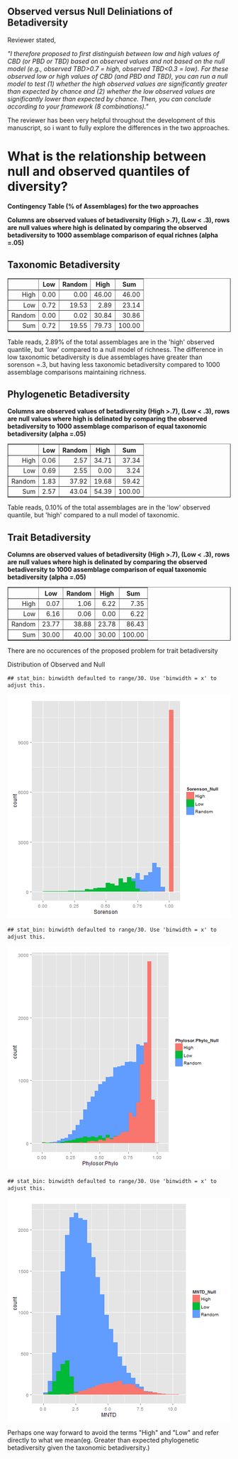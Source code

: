 Observed versus Null Deliniations of Betadiversity
---------------------

Reviewer stated,

*"I therefore proposed to first distinguish between low and high values of CBD (or PBD or TBD) based on observed values and not based on the null model (e.g., observed TBD>0.7 = high, observed TBD<0.3 = low). For these observed low or high values of CBD (and PBD and TBD), you can run a null model to test (1) whether the high observed values are significantly greater than expected by chance and (2) whether the low observed values are significantly lower than expected by chance. Then, you can conclude according to your framework (8 combinations)."*

The reviewer has been very helpful throughout the development of this manuscript, so i want to fully explore the differences in the two approaches.

What is the relationship between null and observed quantiles of diversity?
===========




**Contingency Table (% of Assemblages) for the two approaches**

**Columns are observed values of betadiversity (High >.7), (Low < .3), rows are null values where high is delinated by comparing the observed betadiversity to 1000 assemblage comparison of equal richnes (alpha =.05)**

Taxonomic Betadiversity
------------------------
<!-- html table generated in R 3.0.2 by xtable 1.7-1 package -->
<!-- Wed Feb 05 22:40:03 2014 -->
<TABLE border=1>
<TR> <TH>  </TH> <TH> Low </TH> <TH> Random </TH> <TH> High </TH> <TH> Sum </TH>  </TR>
  <TR> <TD align="right"> High </TD> <TD align="right"> 0.00 </TD> <TD align="right"> 0.00 </TD> <TD align="right"> 46.00 </TD> <TD align="right"> 46.00 </TD> </TR>
  <TR> <TD align="right"> Low </TD> <TD align="right"> 0.72 </TD> <TD align="right"> 19.53 </TD> <TD align="right"> 2.89 </TD> <TD align="right"> 23.14 </TD> </TR>
  <TR> <TD align="right"> Random </TD> <TD align="right"> 0.00 </TD> <TD align="right"> 0.02 </TD> <TD align="right"> 30.84 </TD> <TD align="right"> 30.86 </TD> </TR>
  <TR> <TD align="right"> Sum </TD> <TD align="right"> 0.72 </TD> <TD align="right"> 19.55 </TD> <TD align="right"> 79.73 </TD> <TD align="right"> 100.00 </TD> </TR>
   </TABLE>


Table reads, 2.89% of the total assemblages are in the 'high' observed quantile, but 'low' compared to a null model of richness. The difference in low taxonomic betadiversity is due assemblages have greater than sorenson =.3, but having less taxonomic betadiversity compared to 1000 assemblage comparisons maintaining richness.

Phylogenetic Betadiversity
------------------------

**Columns are observed values of betadiversity (High >.7), (Low < .3), rows are null values where high is delinated by comparing the observed betadiversity to 1000 assemblage comparison of equal taxonomic betadiversity (alpha =.05)**

<!-- html table generated in R 3.0.2 by xtable 1.7-1 package -->
<!-- Wed Feb 05 22:40:03 2014 -->
<TABLE border=1>
<TR> <TH>  </TH> <TH> Low </TH> <TH> Random </TH> <TH> High </TH> <TH> Sum </TH>  </TR>
  <TR> <TD align="right"> High </TD> <TD align="right"> 0.06 </TD> <TD align="right"> 2.57 </TD> <TD align="right"> 34.71 </TD> <TD align="right"> 37.34 </TD> </TR>
  <TR> <TD align="right"> Low </TD> <TD align="right"> 0.69 </TD> <TD align="right"> 2.55 </TD> <TD align="right"> 0.00 </TD> <TD align="right"> 3.24 </TD> </TR>
  <TR> <TD align="right"> Random </TD> <TD align="right"> 1.83 </TD> <TD align="right"> 37.92 </TD> <TD align="right"> 19.68 </TD> <TD align="right"> 59.42 </TD> </TR>
  <TR> <TD align="right"> Sum </TD> <TD align="right"> 2.57 </TD> <TD align="right"> 43.04 </TD> <TD align="right"> 54.39 </TD> <TD align="right"> 100.00 </TD> </TR>
   </TABLE>


Table reads, 0.10% of the total assemblages are in the 'low' observed quantile, but 'high' compared to a null model of taxonomic.

Trait Betadiversity
------------------------

**Columns are observed values of betadiversity (High >.7), (Low < .3), rows are null values where high is delinated by comparing the observed betadiversity to 1000 assemblage comparison of equal taxonomic betadiversity (alpha =.05)**

<!-- html table generated in R 3.0.2 by xtable 1.7-1 package -->
<!-- Wed Feb 05 22:40:03 2014 -->
<TABLE border=1>
<TR> <TH>  </TH> <TH> Low </TH> <TH> Random </TH> <TH> High </TH> <TH> Sum </TH>  </TR>
  <TR> <TD align="right"> High </TD> <TD align="right"> 0.07 </TD> <TD align="right"> 1.06 </TD> <TD align="right"> 6.22 </TD> <TD align="right"> 7.35 </TD> </TR>
  <TR> <TD align="right"> Low </TD> <TD align="right"> 6.16 </TD> <TD align="right"> 0.06 </TD> <TD align="right"> 0.00 </TD> <TD align="right"> 6.22 </TD> </TR>
  <TR> <TD align="right"> Random </TD> <TD align="right"> 23.77 </TD> <TD align="right"> 38.88 </TD> <TD align="right"> 23.78 </TD> <TD align="right"> 86.43 </TD> </TR>
  <TR> <TD align="right"> Sum </TD> <TD align="right"> 30.00 </TD> <TD align="right"> 40.00 </TD> <TD align="right"> 30.00 </TD> <TD align="right"> 100.00 </TD> </TR>
   </TABLE>


There are no occurences of the proposed problem for trait betadiversity

Distribution of Observed and Null


```
## stat_bin: binwidth defaulted to range/30. Use 'binwidth = x' to adjust this.
```

![plot of chunk unnamed-chunk-5](figure/unnamed-chunk-51.png) 

```
## stat_bin: binwidth defaulted to range/30. Use 'binwidth = x' to adjust this.
```

![plot of chunk unnamed-chunk-5](figure/unnamed-chunk-52.png) 

```
## stat_bin: binwidth defaulted to range/30. Use 'binwidth = x' to adjust this.
```

![plot of chunk unnamed-chunk-5](figure/unnamed-chunk-53.png) 


Perhaps one way forward to avoid the terms "High" and "Low" and refer directly to what we mean(eg. Greater than expected phylogenetic betadiversity given the taxonomic betadiversity.) 
